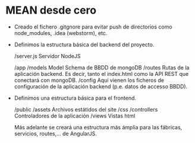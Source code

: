 # MEAN desde cero

- Creado el fichero .gitgnore para evitar push de directorios como node_modules, .idea (webstorm), etc.

- Definimos la estructura básica del backend del proyecto.

    /server.js      Servidor NodeJS

    /app
        /models     Model Schema de BBDD de mongoDB
        /routes     Rutas de la aplicación backend. Es decir, tanto el index.html como la API REST que conectará con mongoDB.
    /config         Aquí vienen los ficheros de configuración de la aplicación backend (p.e. datos de accesso BBDD).

- Definimos una estructura básica para el frontend.

    /public
        /assets         Archivos estátidos del site
            /css
        /controllers    Controladores de la aplicación
        /views          Vistas html

    Más adelante se creará una estructura más ámplia para las fábricas, servicios, routes,... de AngularJS.

